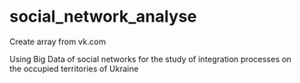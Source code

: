 # social_network_analyse
Create array from vk.com

Using Big Data of social networks for the study of integration processes on the occupied territories of Ukraine
